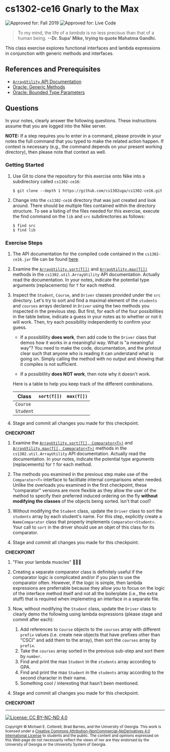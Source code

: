 
# cs1302-ce16 Gnarly to the Max

![Approved for: Fall 2019](https://img.shields.io/badge/Approved%20for-Fall%202019-brightgreen) ![Approved for: Live Code](https://img.shields.io/badge/Approved%20for-Live%20Coe-red)

> To my mind, the life of a *lambda* is no less precious than that of a human being.
> **--Dr. Supa' Mike, trying to quote Mahatma Gandhi.**

This class exercise explores functional interfaces and lambda expressions in
conjunction with generic methods and interfaces.

## References and Prerequisites

* [`ArrayUtility` API Documentation](http://cobweb.cs.uga.edu/~mec/cs1302/cs1302-ce16-api/index.html)
* [Oracle: Generic Methods](https://docs.oracle.com/javase/tutorial/extra/generics/methods.html)
* [Oracle: Bounded Type Parameters](https://docs.oracle.com/javase/tutorial/java/generics/bounded.html)

## Questions

In your notes, clearly answer the following questions. These instructions assume that you are 
logged into the Nike server. 

**NOTE:** If a step requires you to enter in a command, please provide in your notes the full 
command that you typed to make the related action happen. If context is necessary (e.g., the 
command depends on your present working directory), then please note that context as well.

### Getting Started

1. Use Git to clone the repository for this exercise onto Nike into a subdirectory called `cs1302-ce16`:

   ```
   $ git clone --depth 1 https://github.com/cs1302uga/cs1302-ce16.git
   ```

1. Change into the `cs1302-ce16` directory that was just created and look around. There should be
   multiple files contained within the directory structure. To see a listing of the files needed 
   for this exercise, execute the find command on the `lib` and `src` subdirectories as follows:
   
   ```
   $ find src
   $ find lib
   ```

### Exercise Steps

1. The API documentation for the compiled code contained in the `cs1302-ce16.jar`
   file can be found [here](http://cobweb.cs.uga.edu/~mec/cs1302/cs1302-ce16-api/index.html).

1. Examine the [`ArrayUtility.sort(T[])`](http://cobweb.cs.uga.edu/~mec/cs1302/cs1302-ce15-api/cs1302/util/ArrayUtility.html#sort-T:A-)
   and 
   [`ArrayUtility.max(T[])`](http://cobweb.cs.uga.edu/~mec/cs1302/cs1302-ce16-api/cs1302/util/ArrayUtility.html#max-T:A-)
   methods in the `cs1302.util.ArrayUtility` API documentation. Actually read the documentation.
   In your notes, indicate the potential type arguments (replacements) for `T` for each method.
   
1. Inspect the `Student`, `Course`, and `Driver` classes provided under the `src` directory.
   Let's try to sort and find a maximal element of the `students` and `courses` arrays 
   declared in `Driver` using the two methods you inspected in the previous step.
   But first, for each of the four possibilities in the table below, indicate
   a guess in your notes as to whether or not it will work. Then, try each possibility
   independently to confirm your guess. 
   
   * If a possiblility **does work**, then add code to the `Driver` class that demos how it 
     works in a meaningful way. What is "a meaningful way"? You need to make the code, 
     documentation, and the printout clear such that anyone who is reading it can understand 
     what is going on. Simply calling the method with no output and showing that it compiles
     is not sufficient.

   * If a possiblility **does NOT work**, then note why it doesn't work. 
   
   Here is a table to help you keep track of the different combinations.
   
   | Class     | `sort(T[])` | `max(T[])` |
   |-----------|-------------|------------|
   | `Course`  |
   | `Student` |
   
1. Stage and commit all changes you made for this checkpoint.

**CHECKPOINT**
   
1. Examine the [`ArrayUtility.sort(T[], Comparator<T>)`](http://cobweb.cs.uga.edu/~mec/cs1302/cs1302-ce16-api/cs1302/util/ArrayUtility.html#sort-T:A-java.util.Comparator-)
   and 
   [`ArrayUtility.max(T[], Comparator<T>)`](http://cobweb.cs.uga.edu/~mec/cs1302/cs1302-ce16-api/cs1302/util/ArrayUtility.html#max-T:A-java.util.Comparator-)
   methods in the `cs1302.util.ArrayUtility` API documentation. Actually read the documentation.
   In your notes, indicate the potential type arguments (replacements) for `T` for each method.

1. The methods you examined in the previous step make use of the `Comparator<T>` interface
   to facilitate internal comparisons when needed. Unlike the overloads you examined in the
   first checkpoint, these "comparator" versions are more flexible as they allow the user
   of the method to specify their preferred induced ordering on the fly __without modifying the classes__
   of the objects being sorted. Isn't that cool?
   
1. Without modifying the `Student` class, update the `Driver` class to sort the
   `students` array by each student's name. For this step, explicitly create a
   `NameComparator` class that properly implements `Comparator<Student>`. Your
   call to `sort` in the driver should use an objet of this class for its
   comparator.
   
1. Stage and commit all changes you made for this checkpoint.

**CHECKPOINT**
   
1. "Flex your lambda muscles" 💪💪💪

1. Creating a separate comparator class is definitely useful if the comparator logic is
   complicated and/or if you plan to use the comparator often. However, if the logic is
   simple, then lambda expressions are preferrable because they allow you to focus on the
   logic of the interface method itself and not all the boilerplate (i.e., the extra stuff) 
   that is required when implemeting an interface in a separate file.
   
1. Now, without modifying the `Student` class, update the `Driver` class to clearly 
   demo the following using lambda expressions (please stage and commit after each):
   1. Add references to `Course` objects to the `courses` array with different `prefix` values (i.e. 
      create new objects that have prefixes other than "CSCI" and add them to the array), then sort 
      the `courses` array by `prefix`.
   1. Take the `courses` array sorted in the previous sub-step and sort them by `number`.
   1. Find and print the max `Student` in the `students` array according to GPA.
   1. Find and print the max `Student` in the `students` array according to the second
      character in their name.
   1. Something cool / interesting that hasn't been mentioned.
   
1. Stage and commit all changes you made for this checkpoint.

**CHECKPOINT**

<hr/>

[![License: CC BY-NC-ND 4.0](https://img.shields.io/badge/License-CC%20BY--NC--ND%204.0-lightgrey.svg)](http://creativecommons.org/licenses/by-nc-nd/4.0/)

<small>
Copyright &copy; Michael E. Cotterell, Brad Barnes, and the University of Georgia.
This work is licensed under a <a rel="license" href="http://creativecommons.org/licenses/by-nc-nd/4.0/">Creative Commons Attribution-NonCommercial-NoDerivatives 4.0 International License</a> to students and the public.
The content and opinions expressed on this Web page do not necessarily reflect the views of nor are they endorsed by the University of Georgia or the University System of Georgia.
</small>
